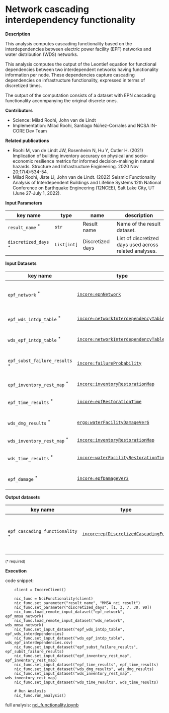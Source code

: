 # Network cascading interdependency functionality

**Description**

This analysis computes cascading functionality based on the interdependencies between electric power facility (EPF)
networks and  water distribution (WDS) networks.

This analysis computes the output of the Leontief equation for functional dependencies between two
interdependent networks having functionality information per node. These dependencies capture cascading
dependencies on infrastructure functionality, expressed in terms of discretized times.

The output of the computation consists of a dataset with EPN cascading functionality accompanying the original 
discrete ones.


**Contributors**

- Science: Milad Roohi, John van de Lindt
- Implementation: Milad Roohi, Santiago Núñez-Corrales and NCSA IN-CORE Dev Team

**Related publications**

* Roohi M, van de Lindt JW, Rosenheim N, Hu Y, Cutler H. (2021) Implication of building inventory accuracy on 
  physical and socio-economic resilience metrics for informed decision-making in natural hazards. Structure and
  Infrastructure Engineering. 2020 Nov 20;17(4):534-54.
* Milad Roohi, Jiate Li, John van de Lindt. (2022) Seismic Functionality Analysis of Interdependent Buildings and 
  Lifeline Systems 12th National Conference on Earthquake Engineering (12NCEE), Salt Lake City, UT (June 27-July 1, 
  2022).

**Input Parameters**

key name | type | name | description
--- | --- | --- | ---
`result_name` <sup>*</sup> | `str` | Result name | Name of the result dataset.
`discretized_days` <sup>*</sup> | `List[int]` | Discretized days | List of discretized days used across related analyses.

**Input Datasets**

key name | type | name | description
--- | --- | --- | ---
`epf_network` <sup>*</sup> | [`incore:epnNetwork`](https://incore.ncsa.illinois.edu/semantics/api/types/incore:epnNetwork) | Electric Power Facility Network | Electric Power Facility Network Dataset.<br/>`wds_network` <sup>*</sup> | [`incore:waterNetwork`](https://incore.ncsa.illinois.edu/semantics/api/types/incore:waterNetwork) | Water Distribution Facility Network | Water Distribution Facility Network Dataset.
`epf_wds_intdp_table` <sup>*</sup> | [`incore:networkInterdependencyTable`](https://incore.ncsa.illinois.edu/semantics/api/types/incore:networkInterdependencyTable) | EPN-to-WDS Interdependency          | EPN-to-WDS Interdependency Table.
`wds_epf_intdp_table` <sup>*</sup> | [`incore:networkInterdependencyTable`](https://incore.ncsa.illinois.edu/semantics/api/types/incore:networkInterdependencyTable) | WDS-to-EPN Interdependency          | WDS-to-EPN Interdependency Table.
`epf_subst_failure_results` <sup>*</sup> | [`incore:failureProbability`](https://incore.ncsa.illinois.edu/semantics/api/types/incore:failureProbability) | Substation failure probability      | Substation failure probability Dataset.
`epf_inventory_rest_map` <sup>*</sup> | [`incore:inventoryRestorationMap`](https://incore.ncsa.illinois.edu/semantics/api/types/incore:inventoryRestorationMap) | EPN inventory restoration map       | EPN inventory restoration Map.
`epf_time_results` <sup>*</sup> | [`incore:epfRestorationTime`](https://incore.ncsa.illinois.edu/semantics/api/types/incore:epfRestorationTime) | EP facility restoration time        | EP facility  restoration time Dataset.
`wds_dmg_results` <sup>*</sup> | [`ergo:waterFacilityDamageVer6`](https://incore.ncsa.illinois.edu/semantics/api/types/ergo:waterFacilityDamageVer6) | Water facility damage               | Water Facility Damage Dataset.
`wds_inventory_rest_map` <sup>*</sup> | [`incore:inventoryRestorationMap`](https://incore.ncsa.illinois.edu/semantics/api/types/incore:inventoryRestorationMap) | WDS inventory restoration map       | WDS inventory restoration Map.
`wds_time_results` <sup>*</sup> | [`incore:waterFacilityRestorationTime`](https://incore.ncsa.illinois.edu/semantics/api/types/incore:waterFacilityRestorationTime) | Water facility restoration time     | Water facility restoration time Dataset.
`epf_damage` <sup>*</sup> | [`incore:epfDamageVer3`](https://incore.ncsa.illinois.edu/semantics/api/types/incore:epfDamageVer3) | Electric Power Facility Damage      | Electric Power Facility Damage Dataset.


**Output datasets** 

key name | type | parent key | name | description
--- | --- | --- | --- | ---
`epf_cascading_functionality` <sup>*</sup> | [`incore:epfDiscretizedCascadingFunc`](https://incore.ncsa.illinois.edu/semantics/api/types/incore:epfDiscretizedCascadingFunc) | `electric_power_facilities` | EPF network interdependency cascading functionality results | CSV file of interdependent cascading network functionality for EPF.

<small>(* required)</small>

**Execution**

code snippet:

```
    client = IncoreClient()

    nic_func = NciFunctionality(client)
    nic_func.set_parameter("result_name", "MMSA_nci_result")
    nic_func.set_parameter("discretized_days", [1, 3, 7, 30, 90])
    nic_func.load_remote_input_dataset("epf_network", epf_mmsa_network)
    nic_func.load_remote_input_dataset("wds_network", wds_mmsa_network)
    nic_func.set_input_dataset("epf_wds_intdp_table", epf_wds_interdependencies)
    nic_func.set_input_dataset("wds_epf_intdp_table", wds_epf_interdependencies.csv)
    nic_func.set_input_dataset("epf_subst_failure_results", epf_subst_failure_results)
    nic_func.set_input_dataset("epf_inventory_rest_map", epf_inventory_rest_map)
    nic_func.set_input_dataset("epf_time_results", epf_time_results)
    nic_func.set_input_dataset("wds_dmg_results", wds_dmg_results)
    nic_func.set_input_dataset("wds_inventory_rest_map", wds_inventory_rest_map)
    nic_func.set_input_dataset("wds_time_results", wds_time_results)

    # Run Analysis
    nic_func.run_analysis()
```

full analysis: [nci_functionality.ipynb](https://github.com/IN-CORE/incore-docs/blob/main/notebooks/nci_functionality.ipynb)